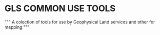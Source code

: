 # GLS COMMON USE TOOLS
"""
A colection of tools for use by Geophysical Land services and other for mapping
"""
